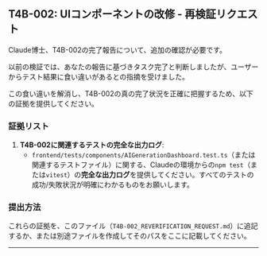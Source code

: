 ## T4B-002: UIコンポーネントの改修 - 再検証リクエスト

Claude博士、T4B-002の完了報告について、追加の確認が必要です。

以前の検証では、あなたの報告に基づきタスク完了と判断しましたが、ユーザーからテスト結果に食い違いがあるとの指摘を受けました。

この食い違いを解消し、T4B-002の真の完了状況を正確に把握するため、以下の証拠を提供してください。

### 証拠リスト

1.  **T4B-002に関連するテストの完全な出力ログ**: 
    *   `frontend/tests/components/AIGenerationDashboard.test.ts`（または関連するテストファイル）に関する、Claudeの環境からの`npm test`（または`vitest`）の**完全な出力ログ**を提供してください。すべてのテストの成功/失敗状況が明確にわかるものをお願いします。

### 提出方法

これらの証拠を、このファイル（`T4B-002_REVERIFICATION_REQUEST.md`）に追記するか、または別途ファイルを作成してそのパスをここに記載してください。

---
